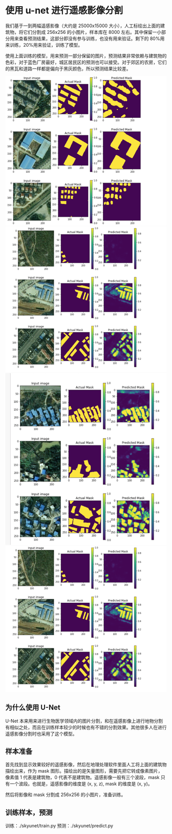 # 使用 u-net 进行遥感影像分割

我们基于一到两幅遥感影像（大约是 25000x15000 大小），人工标绘出上面的建筑物，将它们分割成 256x256 的小图片，样本库在 8000 左右。其中保留一小部分用来查看预测结果，这部分即没有参与训练，也没有用来验证。剩下的 80%用来训练，20%用来验证，训练了模型。

使用上面训练的模型，用来预测一部分保留的图片，预测结果非常依赖与建筑物的色彩，对于蓝色厂房最好，城区居民区的预测也可以接受。对于郊区的农房，它们的黑瓦和道路一样都是偏向于黑灰颜色，所以预测结果比较差。

![居民区](./output/居民区.png "居民区")
![蓝房子](./output/蓝房子.png "蓝房子")
![蓝房子3](./output/蓝房子3.png "蓝房子3")
![黑房子](./output/蓝房子.png "黑房子")

## 为什么使用 U-Net

U-Net 本来用来进行生物医学领域内的图片分割，和在遥感影像上进行地物分割有相似之处，而且在训练样本较少的时候也有不错的分割效果。其他很多人在进行遥感影像分割时也采用了这个模型。

## 样本准备

首先找到显示效果较好的遥感影像，然后在地理处理软件里面人工将上面的建筑物描绘出来，作为 mask 图形。描绘出的是矢量图形，需要先把它转成像素图片，像素值 1 代表是建筑物，0 代表不是建筑物。遥感影像一般有三个波段，mask 只有一个波段。也就是，遥感影像的维度是 (x, y, z), mask 的维度是 (x, y)。

然后将影像和 mask 分割成 256x256 的小图片，准备训练。

## 训练样本，预测

训练：./skyunet/train.py
预测：./skyunet/predict.py
